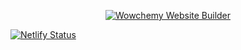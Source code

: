 <p align="center"><a href="https://wowchemy.com" target="_blank" rel="noopener"><img src="https://wowchemy.com/img/logo_200px.png" alt="Wowchemy Website Builder"></a></p>

<!--
[![Analytics](https://ga-beacon.appspot.com/UA-78646709-2/academic-kickstart/readme?pixel)](https://github.com/igrigorik/ga-beacon)
-->

[![Netlify Status](https://api.netlify.com/api/v1/badges/109d2cb0-74e1-4cac-835e-4a1213af214f/deploy-status)](https://app.netlify.com/sites/christophcemper21/deploys)
